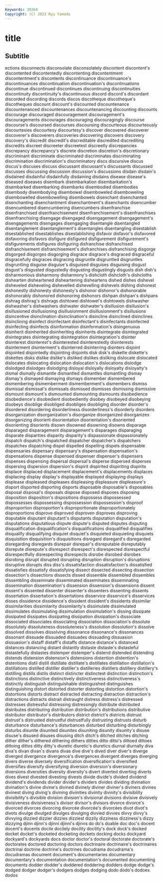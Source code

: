 ```yaml
---
Keywords: 30264
Copyright: (C) 2022 Ryu Yamada
---
```



# title

## Subtitle
ections disconnects disconsolate disconsolately discontent discontent's discontented discontentedly discontenting discontentment
discontentment's discontents discontinuance discontinuance's discontinuances discontinuation discontinuation's discontinuations discontinue discontinued
discontinues discontinuing discontinuities discontinuity discontinuity's discontinuous discord discord's discordant discorded
discording discords discos discotheque discotheque's discotheques discount discount's discounted discountenance
discountenanced discountenances discountenancing discounting discounts discourage discouraged discouragement discouragement's discouragements
discourages discouraging discouragingly discourse discourse's discoursed discourses discoursing discourteous discourteously
discourtesies discourtesy discourtesy's discover discovered discoverer discoverer's discoverers discoveries discovering
discovers discovery discovery's discredit discredit's discreditable discredited discrediting discredits discreet
discreeter discreetest discreetly discrepancies discrepancy discrepancy's discrete discretion discretion's discretionary
discriminant discriminate discriminated discriminates discriminating discrimination discrimination's discriminatory discs discursive
discus discus's discuses discuss discussant discussant's discussants discussed discusses discussing
discussion discussion's discussions disdain disdain's disdained disdainful disdainfully disdaining disdains
disease disease's diseased diseases disembark disembarkation disembarkation's disembarked disembarking disembarks
disembodied disembodies disembody disembodying disembowel disemboweled disemboweling disembowelled disembowelling disembowels
disenchant disenchanted disenchanting disenchantment disenchantment's disenchants disencumber disencumbered disencumbering disencumbers
disenfranchise disenfranchised disenfranchisement disenfranchisement's disenfranchises disenfranchising disengage disengaged disengagement disengagement's
disengagements disengages disengaging disentangle disentangled disentanglement disentanglement's disentangles disentangling disestablish
disestablished disestablishes disestablishing disfavor disfavor's disfavored disfavoring disfavors disfigure disfigured
disfigurement disfigurement's disfigurements disfigures disfiguring disfranchise disfranchised disfranchisement disfranchisement's disfranchises
disfranchising disgorge disgorged disgorges disgorging disgrace disgrace's disgraced disgraceful disgracefully
disgraces disgracing disgruntle disgruntled disgruntles disgruntling disguise disguise's disguised disguises
disguising disgust disgust's disgusted disgustedly disgusting disgustingly disgusts dish dish's
disharmonious disharmony disharmony's dishcloth dishcloth's dishcloths dishearten disheartened disheartening disheartens
dished dishes dishevel disheveled disheveling dishevelled dishevelling dishevels dishing dishonest
dishonestly dishonesty dishonesty's dishonor dishonor's dishonorable dishonorably dishonored dishonoring dishonors
dishpan dishpan's dishpans dishrag dishrag's dishrags dishtowel dishtowel's dishtowels dishwasher
dishwasher's dishwashers dishwater dishwater's disillusion disillusion's disillusioned disillusioning disillusionment disillusionment's
disillusions disincentive disinclination disinclination's disincline disinclined disinclines disinclining disinfect disinfectant
disinfectant's disinfectants disinfected disinfecting disinfects disinformation disinformation's disingenuous disinherit disinherited
disinheriting disinherits disintegrate disintegrated disintegrates disintegrating disintegration disintegration's disinter disinterest
disinterest's disinterested disinterestedly disinterests disinterment disinterment's disinterred disinterring disinters disjoint
disjointed disjointedly disjointing disjoints disk disk's diskette diskette's diskettes disks
dislike dislike's disliked dislikes disliking dislocate dislocated dislocates dislocating dislocation
dislocation's dislocations dislodge dislodged dislodges dislodging disloyal disloyally disloyalty disloyalty's
dismal dismally dismantle dismantled dismantles dismantling dismay dismay's dismayed dismaying
dismays dismember dismembered dismembering dismemberment dismemberment's dismembers dismiss dismissal dismissal's
dismissals dismissed dismisses dismissing dismissive dismount dismount's dismounted dismounting dismounts
disobedience disobedience's disobedient disobediently disobey disobeyed disobeying disobeys disoblige disobliged
disobliges disobliging disorder disorder's disordered disordering disorderliness disorderliness's disorderly disorders
disorganization disorganization's disorganize disorganized disorganizes disorganizing disorient disorientation disorientation's disoriented
disorienting disorients disown disowned disowning disowns disparage disparaged disparagement disparagement's
disparages disparaging disparate disparities disparity disparity's dispassionate dispassionately dispatch dispatch's
dispatched dispatcher dispatcher's dispatchers dispatches dispatching dispel dispelled dispelling dispels
dispensable dispensaries dispensary dispensary's dispensation dispensation's dispensations dispense dispensed dispenser
dispenser's dispensers dispenses dispensing dispersal dispersal's disperse dispersed disperses dispersing
dispersion dispersion's dispirit dispirited dispiriting dispirits displace displaced displacement displacement's
displacements displaces displacing display display's displayable displayed displaying displays displease
displeased displeases displeasing displeasure displeasure's disport disported disporting disports disposable
disposable's disposables disposal disposal's disposals dispose disposed disposes disposing disposition
disposition's dispositions dispossess dispossessed dispossesses dispossessing dispossession dispossession's disproof disproportion
disproportion's disproportionate disproportionately disproportions disprove disproved disproven disproves disproving disputable
disputant disputant's disputants disputation disputation's disputations disputatious dispute dispute's disputed
disputes disputing disqualification disqualification's disqualifications disqualified disqualifies disqualify disqualifying disquiet
disquiet's disquieted disquieting disquiets disquisition disquisition's disquisitions disregard disregard's disregarded
disregarding disregards disrepair disrepair's disreputable disreputably disrepute disrepute's disrespect disrespect's
disrespected disrespectful disrespectfully disrespecting disrespects disrobe disrobed disrobes disrobing disrupt
disrupted disrupting disruption disruption's disruptions disruptive disrupts diss diss's dissatisfaction
dissatisfaction's dissatisfied dissatisfies dissatisfy dissatisfying dissect dissected dissecting dissection dissection's
dissections dissects dissed dissemble dissembled dissembles dissembling disseminate disseminated disseminates
disseminating dissemination dissemination's dissension dissension's dissensions dissent dissent's dissented dissenter
dissenter's dissenters dissenting dissents dissertation dissertation's dissertations disservice disservice's disservices
disses dissidence dissidence's dissident dissident's dissidents dissimilar dissimilarities dissimilarity dissimilarity's
dissimulate dissimulated dissimulates dissimulating dissimulation dissimulation's dissing dissipate dissipated dissipates
dissipating dissipation dissipation's dissociate dissociated dissociates dissociating dissociation dissociation's dissolute
dissolutely dissoluteness dissoluteness's dissolution dissolution's dissolve dissolved dissolves dissolving dissonance
dissonance's dissonances dissonant dissuade dissuaded dissuades dissuading dissuasion dissuasion's distaff
distaff's distaffs distance distance's distanced distances distancing distant distantly distaste
distaste's distasteful distastefully distastes distemper distemper's distend distended distending distends
distension distension's distensions distention distention's distentions distil distill distillate distillate's
distillates distillation distillation's distillations distilled distiller distiller's distilleries distillers distillery
distillery's distilling distills distils distinct distincter distinctest distinction distinction's distinctions
distinctive distinctively distinctiveness distinctiveness's distinctly distinguish distinguishable distinguished distinguishes distinguishing
distort distorted distorter distorting distortion distortion's distortions distorts distract distracted
distracting distraction distraction's distractions distracts distrait distraught distress distress's distressed
distresses distressful distressing distressingly distribute distributed distributes distributing distribution distribution's
distributions distributive distributor distributor's distributors district district's districts distrust distrust's
distrusted distrustful distrustfully distrusting distrusts disturb disturbance disturbance's disturbances disturbed
disturbing disturbingly disturbs disunite disunited disunites disuniting disunity disunity's disuse
disuse's disused disuses disusing ditch ditch's ditched ditches ditching dither
dither's dithered dithering dithers ditties ditto ditto's dittoed dittoes dittoing
dittos ditty ditty's diuretic diuretic's diuretics diurnal diurnally diva diva's
divan divan's divans divas dive dive's dived diver diver's diverge
diverged divergence divergence's divergences divergent diverges diverging divers diverse diversely
diversification diversification's diversified diversifies diversify diversifying diversion diversion's diversionary diversions
diversities diversity diversity's divert diverted diverting diverts dives divest divested
divesting divests divide divide's divided dividend dividend's dividends divider divider's
dividers divides dividing divination divination's divine divine's divined divinely diviner
diviner's diviners divines divinest diving diving's divining divinities divinity divinity's
divisibility divisibility's divisible division division's divisional divisions divisive divisively divisiveness
divisiveness's divisor divisor's divisors divorce divorce's divorced divorces divorcing divorcée
divorcée's divorcées divot divot's divots divulge divulged divulges divulging divvied
divvies divvy divvy's divvying dizzied dizzier dizzies dizziest dizzily dizziness
dizziness's dizzy dizzying djinn djinn's djinni djinni's djinns do do's
doable doc doc's docent docent's docents docile docilely docility docility's
dock dock's docked docket docket's docketed docketing dockets docking docks
dockyard dockyard's dockyards docs doctor doctor's doctoral doctorate doctorate's doctorates
doctored doctoring doctors doctrinaire doctrinaire's doctrinaires doctrinal doctrine doctrine's doctrines
docudrama docudrama's docudramas document document's documentaries documentary documentary's documentation documentation's
documented documenting documents dodder dodder's doddered doddering dodders dodge dodge's
dodged dodger dodger's dodgers dodges dodging dodo dodo's dodoes dodos
